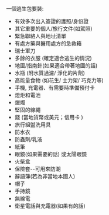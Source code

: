 [Title]: # (打包什麼)
[Difficulty]: # (初學者)
[Order]: # (6)

一個逃生包要裝:
* 有效多次出入簽證的護照/身份證
* 其它重要的個人/旅行文件(如駕照)
* 緊急聯絡人與地址清單
* 有處方藥與醫用處方的急救箱
* 瑞士軍刀
* 多餘的衣服 (確定適合逃生的情況)
* 地圖/指南針(如果適合帶著地圖的話)
* 水瓶  (附水質過濾/ 淨化的片劑)
* 高能量食物 (如花生/ 士力架/ 巧克力等)
* 手機, 充電器、有需要時準備預付卡
* 燈炬和電池
* 爉燭
* 堅固的線繩
* 錢 (當地貨幣或美元；信用卡 )
* 旅行組盥洗用具
* 防水衣
* 防蟲劑/乳液
* 紙筆
* 眼鏡(如果需要的話) 或太陽眼鏡
* 火柴盒
* 保險套--可用來防潮
* 辭語簿(若為非當地本國人)
* 帽子
* 手持鏡
* 無線電
* 衛星電話與充電器(如果有的話)